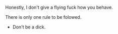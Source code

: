 Honestly, I don't give a flying fuck how you behave.

There is only one rule to be folowed.
- Don't be a dick.
